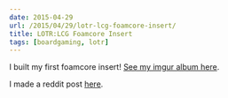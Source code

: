 ```yaml
---
date: 2015-04-29
url: /2015/04/29/lotr-lcg-foamcore-insert/
title: LOTR:LCG Foamcore Insert
tags: [boardgaming, lotr]
---
```


I built my first foamcore insert! <a href="https://imgur.com/a/QQQQn">See my imgur album here</a>.

I made a reddit post <a href="https://www.reddit.com/r/boardgames/comments/34aqkv/my_foamcore_insert_for_lotrlcg/">here</a>.
